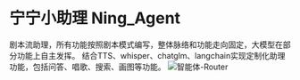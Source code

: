 # 宁宁小助理 Ning_Agent
剧本流助理，所有功能按照剧本模式编写，整体脉络和功能走向固定，大模型在部分功能上自主发挥。
结合TTS、whisper、chatglm、langchain实现定制化助理功能，包括问答、唱歌、搜索、画图等功能。
![智能体-Router](https://github.com/viking-man/ning_agent/assets/22117154/81ecd6fd-e97f-43d0-9658-e95fc32d381b)
